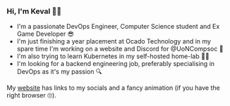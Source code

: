 ### Hi, I'm Keval 👋😊

- I'm a passionate DevOps Engineer, Computer Science student and Ex Game Developer 😎
- I'm just finishing a year placement at Ocado Technology and in my spare time I'm working on a website and Discord for @UoNCompsoc 🚀
- I'm also trying to learn Kubernetes in my self-hosted home-lab 👨‍💻
- I'm looking for a backend engineering job, preferably specialising in DevOps as it's my passion 🔍

My [website](https://thechubbypanda.net) has links to my socials and a fancy animation (if you have the right browser 🙄).
